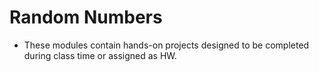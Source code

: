 # Random Numbers

- These modules contain hands-on projects designed to be completed during class time or assigned as HW. 
